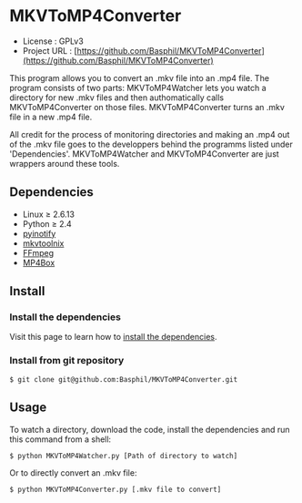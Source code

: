 # MKVToMP4Converter
* License          : GPLv3
* Project URL      : [https://github.com/Basphil/MKVToMP4Converter](https://github.com/Basphil/MKVToMP4Converter)

This program allows you to convert an .mkv file into an .mp4 file. 
The program consists of two parts: MKVToMP4Watcher lets you watch a directory for new .mkv files and then
authomatically calls MKVToMP4Converter on those files. MKVToMP4Converter turns an .mkv file in a new .mp4 file.

All credit for the process of monitoring directories and making an .mp4 out of the .mkv file goes to the 
developpers behind the programms listed under 'Dependencies'. MKVToMP4Watcher and MKVToMP4Converter are just 
wrappers around these tools.

## Dependencies

* Linux ≥ 2.6.13
* Python ≥ 2.4
* [pyinotify](https://github.com/seb-m/pyinotify)
* [mkvtoolnix](http://www.bunkus.org/videotools/mkvtoolnix/)
* [FFmpeg](http://www.ffmpeg.org/)
* [MP4Box](http://gpac.wp.institut-telecom.fr/mp4box/) 


## Install

### Install the dependencies
Visit this page to learn how to [install the dependencies](https://github.com/Basphil/MKVToMP4Converter/wiki/Installation-of-the-dependencies).

### Install from git repository

    $ git clone git@github.com:Basphil/MKVToMP4Converter.git

## Usage

To watch a directory, download the code, install the dependencies and run this command from a shell:

    $ python MKVToMP4Watcher.py [Path of directory to watch]

Or to directly convert an .mkv file:

    $ python MKVToMP4Converter.py [.mkv file to convert]
